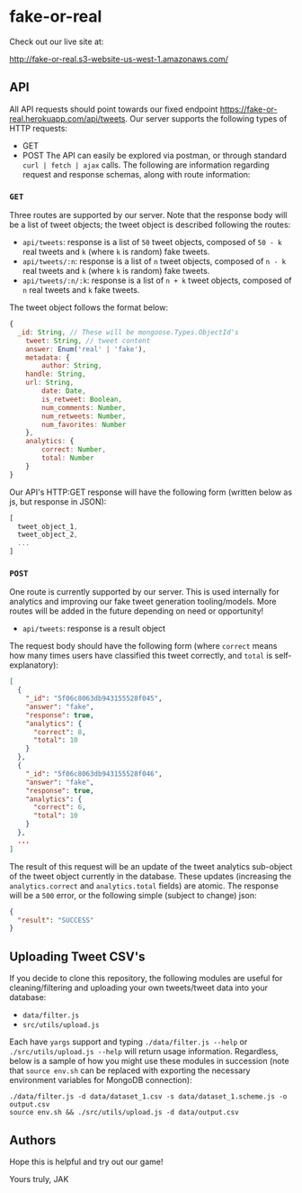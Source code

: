 # fake-or-real
Check out our live site at:

http://fake-or-real.s3-website-us-west-1.amazonaws.com/

## API
All API requests should point towards our fixed endpoint https://fake-or-real.herokuapp.com/api/tweets. Our server supports the following types of HTTP requests:
 - GET
 - POST
The API can easily be explored via postman, or through standard `curl | fetch | ajax` calls. The following are information regarding request and response schemas, along with route information:

### `GET`
Three routes are supported by our server. Note that the response body will be a list of tweet objects; the tweet object is described following the routes:
 - `api/tweets`: response is a list of `50` tweet objects, composed of `50 - k` real tweets and `k` (where `k` is random) fake tweets.
 - `api/tweets/:n`: response is a list of `n` tweet objects, composed of `n - k` real tweets and `k` (where `k` is random) fake tweets.
 - `api/tweets/:n/:k`: response is a list of `n + k` tweet objects, composed of `n` real tweets and `k` fake tweets.

The tweet object follows the format below:
```js
{
  _id: String, // These will be mongoose.Types.ObjectId's
	tweet: String, // tweet content
	answer: Enum('real' | 'fake'),
	metadata: {
		author: String,
    handle: String,
    url: String,
		date: Date,
		is_retweet: Boolean,
		num_comments: Number,
		num_retweets: Number,
		num_favorites: Number		
	},
	analytics: {
		correct: Number,
		total: Number
	}
}
```

Our API's HTTP:GET response will have the following form (written below as js, but response in JSON):
```js
[
  tweet_object_1,
  tweet_object_2,
  ...
]
```

### `POST`
One route is currently supported by our server. This is used internally for analytics and improving our fake tweet generation tooling/models. More routes will be added in the future depending on need or opportunity!
 - `api/tweets`: response is a result object

The request body should have the following form (where `correct` means how many times users have classified this tweet correctly, and `total` is self-explanatory):
```JSON
[
  {
    "_id": "5f06c8063db943155528f045",
    "answer": "fake",
    "response": true,
    "analytics": {
      "correct": 8,
      "total": 10
    }
  },
  {
    "_id": "5f06c8063db943155528f046",
    "answer": "fake",
    "response": true,
    "analytics": {
      "correct": 6,
      "total": 10
    }
  },
  ...
]
```

The result of this request will be an update of the tweet analytics sub-object of the tweet object currently in the database. These updates (increasing the `analytics.correct` and `analytics.total` fields) are atomic. The response will be a `500` error, or the following simple (subject to change) json:

```JSON
{
  "result": "SUCCESS"
}
```

## Uploading Tweet CSV's
If you decide to clone this repository, the following modules are useful for cleaning/filtering and uploading your own tweets/tweet data into your database:
 - `data/filter.js`
 - `src/utils/upload.js`

Each have `yargs` support and typing `./data/filter.js --help` or `./src/utils/upload.js --help` will return usage information. Regardless, below is a sample of how you might use these modules in succession (note that `source env.sh` can be replaced with exporting the necessary environment variables for MongoDB connection):
```shell
./data/filter.js -d data/dataset_1.csv -s data/dataset_1.scheme.js -o output.csv
source env.sh && ./src/utils/upload.js -d data/output.csv
```

## Authors
Hope this is helpful and try out our game!

Yours truly,
  JAK
